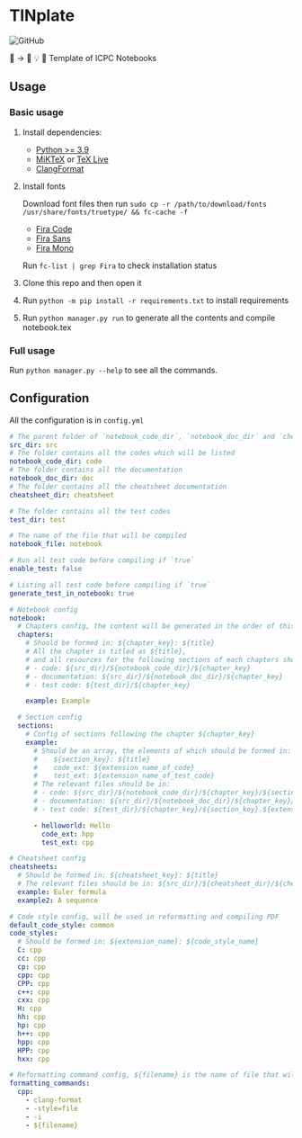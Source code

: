 # TINplate

![GitHub](https://img.shields.io/github/license/Tiphereth-A/TINplate?style=flat-square)

:notebook_with_decorative_cover: -> :thought_balloon: :bulb: :balloon: Template of ICPC Notebooks

## Usage

### Basic usage

1. Install dependencies:
   - [Python >= 3.9](https://www.python.org/)
   - [MiKTeX](https://miktex.org/) or [TeX Live](https://www.tug.org/texlive/)
   - [ClangFormat](https://clang.llvm.org/docs/ClangFormat.html)
1. Install fonts

   Download font files then run `sudo cp -r /path/to/download/fonts /usr/share/fonts/truetype/ && fc-cache -f`

   - [Fira Code](https://fonts.google.com/specimen/Fira+Code)
   - [Fira Sans](https://fonts.google.com/specimen/Fira+Sans)
   - [Fira Mono](https://fonts.google.com/specimen/Fira+Mono)

   Run `fc-list | grep Fira` to check installation status

1. Clone this repo and then open it
1. Run `python -m pip install -r requirements.txt` to install requirements
1. Run `python manager.py run` to generate all the contents and compile notebook.tex

### Full usage

Run `python manager.py --help` to see all the commands.

## Configuration

All the configuration is in `config.yml`

```yaml
# The parent folder of `notebook_code_dir`, `notebook_doc_dir` and `cheatsheet_dir`
src_dir: src
# The folder contains all the codes which will be listed
notebook_code_dir: code
# The folder contains all the documentation
notebook_doc_dir: doc
# The folder contains all the cheatsheet documentation
cheatsheet_dir: cheatsheet

# The folder contains all the test codes
test_dir: test

# The name of the file that will be compiled
notebook_file: notebook

# Run all test code before compiling if `true`
enable_test: false

# Listing all test code before compiling if `true`
generate_test_in_notebook: true

# Notebook config
notebook:
  # Chapters config, the content will be generated in the order of this field
  chapters:
    # Should be formed in: ${chapter_key}: ${title}
    # All the chapter is titled as ${title},
    # and all resources for the following sections of each chapters should be placed in these folders:
    # - code: ${src_dir}/${notebook_code_dir}/${chapter_key}
    # - documentation: ${src_dir}/${notebook_doc_dir}/${chapter_key}
    # - test code: ${test_dir}/${chapter_key}

    example: Example

  # Section config
  sections:
    # Config of sections following the chapter ${chapter_key}
    example:
      # Should be an array, the elements of which should be formed in:
      #    ${section_key}: ${title}
      #    code_ext: ${extension_name_of_code}
      #    test_ext: ${extension_name_of_test_code}
      # The relevant files should be in:
      # - code: ${src_dir}/${notebook_code_dir}/${chapter_key}/${section_key}.${extension_name_of_code}
      # - documentation: ${src_dir}/${notebook_doc_dir}/${chapter_key}/${section_key}.tex
      # - test code: ${test_dir}/${chapter_key}/${section_key}.${extension_name_of_test_code}

      - helloworld: Hello
        code_ext: hpp
        test_ext: cpp

# Cheatsheet config
cheatsheets:
  # Should be formed in: ${cheatsheet_key}: ${title}
  # The relevant files should be in: ${src_dir}/${cheatsheet_dir}/${cheatsheet_key}.tex
  example: Euler formula
  example2: A sequence

# Code style config, will be used in reformatting and compiling PDF
default_code_style: common
code_styles:
  # Should be formed in: ${extension_name}: ${code_style_name}
  C: cpp
  cc: cpp
  cp: cpp
  cpp: cpp
  CPP: cpp
  c++: cpp
  cxx: cpp
  H: cpp
  hh: cpp
  hp: cpp
  h++: cpp
  hpp: cpp
  HPP: cpp
  hxx: cpp

# Reformatting command config, ${filename} is the name of file that will be reformatted
formatting_commands:
  cpp:
    - clang-format
    - -style=file
    - -i
    - ${filename}
```
